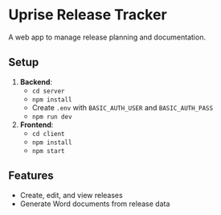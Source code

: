# Uprise Release Tracker
A web app to manage release planning and documentation.

## Setup
1. **Backend**:
   - `cd server`
   - `npm install`
   - Create `.env` with `BASIC_AUTH_USER` and `BASIC_AUTH_PASS`
   - `npm run dev`
2. **Frontend**:
   - `cd client`
   - `npm install`
   - `npm start`

## Features
- Create, edit, and view releases
- Generate Word documents from release data